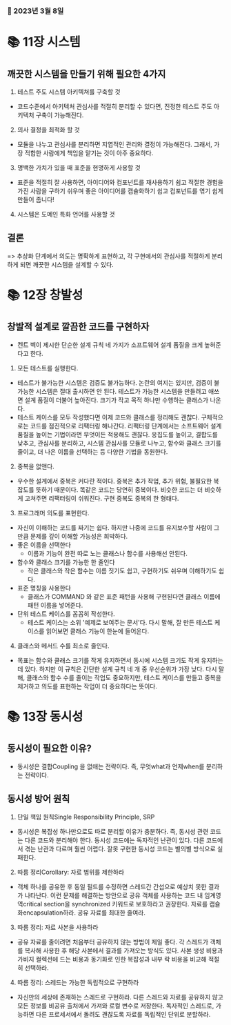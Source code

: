 ### 📅 2023년 3월 8일

# 📚 11장 시스템

## 깨끗한 시스템을 만들기 위해 필요한 4가지

1. 테스트 주도 시스템 아키텍쳐를 구축할 것

- 코드수준에서 아키텍처 관심사를 적절히 분리할 수 있다면, 진정한 테스트 주도 아키텍처 구축이 가능해진다.

2. 의사 결정을 최적화 할 것

- 모듈을 나누고 관심사를 분리하면 지엽적인 관리와 결정이 가능해진다.
  그래서, 가장 적합한 사람에게 책임을 맡기는 것이 아주 중요하다.

3. 명백한 가치가 있을 때 표준을 현명하게 사용할 것

- 표준을 적절히 잘 사용하면, 아이디어와 컴포넌트를 재사용하기 쉽고 적절한 경험을 가진 사람을 구하기 쉬우며 좋은 아이디어를 캡슐화하기 쉽고 컴포넌트를 엮기 쉽게 만들어 줍니다!

4. 시스템은 도메인 특화 언어를 사용할 것

## 결론

=> 추상화 단계에서 의도는 명확하게 표현하고, 각 구현에서의 관심사를 적절하게 분리하게 되면 깨끗한 시스템을 설계할 수 있다.

# 📚 12장 창발성

## 창발적 설계로 깔끔한 코드를 구현하자

- 켄트 벡이 제시한 단순한 설계 규칙 네 가지가 소프트웨어 설계 품질을 크게 높혀준다고 한다.

1. 모든 테스트를 실행한다.

- 테스트가 불가능한 시스템은 검증도 불가능하다. 논란의 여지는 있지만, 검증이 불가능한 시스템은 절대 출시하면 안 된다. 테스트가 가능한 시스템을 만들려고 애쓰면 설계 품질이 더불어 높아진다. 크기가 작고 목적 하나만 수행하는 클래스가 나온다.
- 테스트 케이스를 모두 작성했다면 이제 코드와 클래스를 정리해도 괜찮다. 구체적으로는 코드를 점진적으로 리팩터링 해나간다. 리팩터링 단계에서는 소프트웨어 설계 품질을 높이는 기법이라면 무엇이든 적용해도 괜찮다. 응집도를 높이고, 결합도를 낮추고, 관심사를 분리하고, 시스템 관심사를 모듈로 나누고, 함수와 클래스 크기를 줄이고, 더 나은 이름을 선택하는 등 다양한 기법을 동원한다.

2. 중복을 없앤다.

- 우수한 설계에서 중복은 커다란 적이다. 중복은 추가 작업, 추가 위험, 불필요한 복잡도를 뜻하기 때문이다. 똑같은 코드는 당연히 중복이다. 비슷한 코드는 더 비슷하게 고쳐주면 리팩터링이 쉬워진다. 구현 중복도 중복의 한 형태다.

3. 프로그래머 의도를 표현한다.

- 자신이 이해하는 코드를 짜기는 쉽다. 하지만 나중에 코드를 유지보수할 사람이 그만큼 문제를 깊이 이해할 가능성은 희박하다.
- 좋은 이름을 선택한다
  - 이름과 기능이 완전 따로 노는 클래스나 함수를 사용해선 안된다.
- 함수와 클래스 크기를 가능한 한 줄인다
  - 작은 클래스와 작은 함수는 이름 짓기도 쉽고, 구현하기도 쉬우며 이해하기도 쉽다.
- 표준 명칭을 사용한다
  - 클래스가 COMMAND 와 같은 표준 패턴을 사용해 구현된다면 클래스 이름에 패턴 이름을 넣어준다.
- 단위 테스트 케이스를 꼼꼼히 작성한다.
  - 테스트 케이스는 소위 '예제로 보여주는 문서'다. 다시 말해, 잘 만든 테스트 케이스를 읽어보면 클래스 기능이 한눈에 들어온다.

4. 클래스와 메서드 수를 최소로 줄인다.

- 목표는 함수와 클래스 크기를 작게 유지하면서 동시에 시스템 크기도 작게 유지하는 데 있다. 하지만 이 규칙은 간단한 설계 규칙 네 개 중 우선순위가 가장 낮다. 다시 말해, 클래스와 함수 수를 줄이는 작업도 중요하지만, 테스트 케이스를 만들고 중복을 제거하고 의도를 표현하는 작업이 더 중요하다는 뜻이다.

# 📚 13장 동시성

## 동시성이 필요한 이유?

- 동시성은 결합Coupling 을 없애는 전략이다. 즉, 무엇what과 언제when를 분리하는 전략이다.

## 동시성 방어 원칙

1. 단일 책임 원칙Single Responsibility Principle, SRP

- 동시성은 복잡성 하나만으로도 따로 분리할 이유가 충분하다. 즉, 동시성 관련 코드는 다른 코드와 분리해야 한다. 동시성 코드에는 독자적인 난관이 있다. 다른 코드에서 겪는 난관과 다르며 훨씬 어렵다. 잘못 구현한 동시성 코드는 별의별 방식으로 실패한다.

2. 따름 정리Corollary: 자료 범위를 제한하라

- 객체 하나를 공유한 후 동일 필드를 수정하면 스레드간 간섭으로 예상치 못한 결과가 나타난다. 이런 문제를 해결하는 방안으로 공유 객체를 사용하는 코드 내 임계영역critical section을 synchronized 키워드로 보호하라고 권장한다. 자료를 캡슐화encapsulation하라. 공유 자료를 최대한 줄여라.

3. 따름 정리: 자료 사본을 사용하라

- 공유 자료를 줄이려면 처음부터 공유하지 않는 방법이 제일 좋다. 각 스레드가 객체를 복사해 사용한 후 해당 사본에서 결과를 가져오는 방식도 있다. 사본 생성 비용과 가비지 컬렉션에 드는 비용과 동기화로 인한 복잡성과 내부 락 비용을 비교해 적절히 선택하라.

4. 따름 정리: 스레드는 가능한 독립적으로 구현하라

- 자신만의 세상에 존재하는 스레드로 구현하라. 다른 스레드와 자료를 공유하지 않고 모든 정보를 비공유 출처에서 가져와 로컬 변수로 저장한다. 독자적인 스레드로, 가능하면 다른 프로세서에서 돌려도 괜찮도록 자료를 독립적인 단위로 분할하라.
